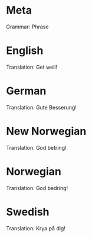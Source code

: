 Meta
====

Grammar: Phrase



English
=======

Translation: Get well!



German
======

Translation: Gute Besserung!



New Norwegian
=============

Translation: God betring!



Norwegian
=========

Translation: God bedring!



Swedish
=======

Translation: Krya på dig!
